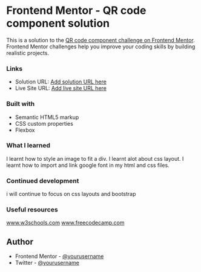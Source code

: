 # Frontend Mentor - QR code component solution

This is a solution to the [QR code component challenge on Frontend Mentor](https://www.frontendmentor.io/challenges/qr-code-component-iux_sIO_H). Frontend Mentor challenges help you improve your coding skills by building realistic projects. 

### Links

- Solution URL: [Add solution URL here](https://your-solution-url.com)
- Live Site URL: [Add live site URL here](https://your-live-site-url.com)


### Built with

- Semantic HTML5 markup
- CSS custom properties
- Flexbox

### What I learned
I learnt how to style an image to fit a div.
I learnt alot about css layout.
I learnt how to import and link google font in my html and css files.

### Continued development
i will continue to focus on css layouts and bootstrap

### Useful resources
www.w3schools.com 
www.freecodecamp.com

## Author
- Frontend Mentor - [@yourusername](https://www.frontendmentor.io/profile/Liciacodes)
- Twitter - [@yourusername](https://www.twitter.com/mhizfelz)

